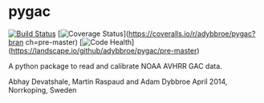 pygac
=====

[![Build Status](https://travis-ci.org/adybbroe/pygac.png?branch=pre-master)](https://travis-ci.org/adybbroe/pygac)
[![Coverage Status](https://coveralls.io/repos/adybbroe/pygac/badge.png?branch=pre-master)](https://coveralls.io/r/adybbroe/pygac?bran
ch=pre-master)
[![Code Health](https://landscape.io/github/adybbroe/pygac/pre-master/landscape.png)]
(https://landscape.io/github/adybbroe/pygac/pre-master)


A python package to read and calibrate NOAA AVHRR GAC data.

Abhay Devatshale, Martin Raspaud and Adam Dybbroe 
April 2014, Norrkoping, Sweden


